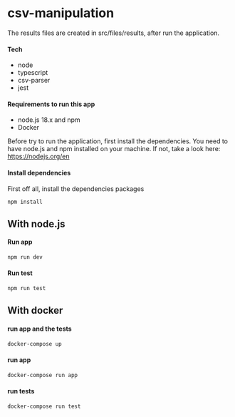 # csv-manipulation

The results files are created in src/files/results, after run the application.

#### Tech

- node
- typescript
- csv-parser
- jest

#### Requirements to run this app

- node.js 18.x and npm
- Docker

Before try to run the application, first install the dependencies.
You need to have node.js and npm installed on your machine. If not, take a look here: <https://nodejs.org/en>

#### Install dependencies
First off all, install the dependencies packages

```bash
npm install
```

## With node.js

#### Run app

```bash
npm run dev
```

#### Run test

```bash
npm run test
```

## With docker

#### run app and the tests

```bash
docker-compose up
```

#### run app

```bash
docker-compose run app
```

#### run tests

```bash
docker-compose run test
```
